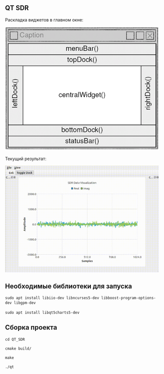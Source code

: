 ## QT SDR

Раскладка виджетов в главном окне:

<img src = "files/widget.png">

Текущий результат:

<img src = "files/spectrum.gif">

## Необходимые библиотеки для запуска

```
sudo apt install libiio-dev libncurses5-dev libboost-program-options-dev libgpm-dev

sudo apt install libqt5charts5-dev

```

## Сборка проекта

```
cd QT_SDR
```
```
cmake build/
```
```
make
```
```
./qt
```

